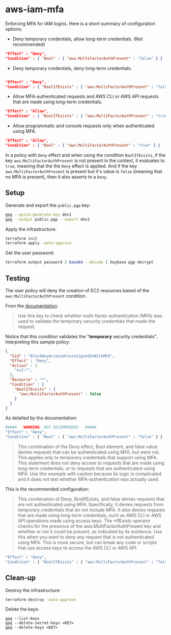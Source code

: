 # aws-iam-mfa

Enforcing MFA for IAM logins. Here is a short summary of configuration options:

- Deny temporary credentials, allow long-term credentials. (Not recommended)

```json
"Effect" : "Deny",
"Condition" : { "Bool" : { "aws:MultiFactorAuthPresent" : "false" } }
```
- Deny temporary credentials, deny long-term credentials.

```json

"Effect" : "Deny",
"Condition" : { "BoolIfExists" : { "aws:MultiFactorAuthPresent" : "false" } }
```

- Allow MFA-authenticated requests and AWS CLI or AWS API requests that are made using long-term credentials.

```json
"Effect" : "Allow",
"Condition" : { "BoolIfExists" : { "aws:MultiFactorAuthPresent" : "true" } }
```

- Allow programmatic and console requests only when authenticated using MFA.

```json
"Effect" : "Allow",
"Condition" : { "Bool" : { "aws:MultiFactorAuthPresent" : "true" } }
```

In a policy with `Deny` effect and when using the condition `BoolIfExists`, if the key `aws:MultiFactorAuthPresent` is not present in the context, it evaluates to `true`, meaning that the the `Deny` effect is applied. And if the key `aws:MultiFactorAuthPresent` is present but it's value is `false` (meaning that no MFA is present), then it also asserts to a `Deny`.

## Setup

Generate and export the `public.pgp` key:

```sh
gpg --quick-generate-key dev1
gpg --output public.pgp --export dev1
```

Apply the infrastructure:

```sh
terraform init
terraform apply -auto-approve
```

Get the user password:

```sh
terraform output password | base64 --decode | keybase pgp decrypt
```

## Testing

The user policy will deny the creation of EC2 resources based of the `aws:MultiFactorAuthPresent` condition.

From the [documentation](https://docs.aws.amazon.com/IAM/latest/UserGuide/reference_policies_condition-keys.html#condition-keys-multifactorauthpresent):

> Use this key to check whether multi-factor authentication (MFA) was used to validate the temporary security credentials that made the request.

Notice that this condition validates the "**temporary** security credentials". Interpreting this sample policy:

```json
{
  "Sid" : "BlockAnyAccessUnlessSignedInWithMFA",
  "Effect" : "Deny",
  "Action" : [
    "ec2:*",
  ],
  "Resource" : "*",
  "Condition" : {
    "BoolIfExists" : {
      "aws:MultiFactorAuthPresent" : false
    }
  }
}
```

As detailed by the documentation:

```sh
#####   WARNING: NOT RECOMMENDED   #####
"Effect" : "Deny",
"Condition" : { "Bool" : { "aws:MultiFactorAuthPresent" : "false" } }
```
> This combination of the Deny effect, Bool element, and false value denies requests that can be authenticated using MFA, but were not. This applies only to temporary credentials that support using MFA. This statement does not deny access to requests that are made using long-term credentials, or to requests that are authenticated using MFA. Use this example with caution because its logic is complicated and it does not test whether MFA-authentication was actually used.

This is the recommended configuration:

> This combination of Deny, BoolIfExists, and false denies requests that are not authenticated using MFA. Specifically, it denies requests from temporary credentials that do not include MFA. It also denies requests that are made using long-term credentials, such as AWS CLI or AWS API operations made using access keys. The *IfExists operator checks for the presence of the aws:MultiFactorAuthPresent key and whether or not it could be present, as indicated by its existence. Use this when you want to deny any request that is not authenticated using MFA. This is more secure, but can break any code or scripts that use access keys to access the AWS CLI or AWS API.

```sh
"Effect" : "Deny",
"Condition" : { "BoolIfExists" : { "aws:MultiFactorAuthPresent" : "false" } }
```

## Clean-up

Destroy the infrastructure:

```sh
terraform destroy -auto-approve
```

Delete the keys:

```
gpg --list-keys
gpg --delete-secret-keys <KEY>
gpg --delete-keys <KEY>
```
